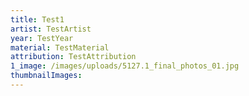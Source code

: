 ```yaml
---
title: Test1
artist: TestArtist
year: TestYear
material: TestMaterial
attribution: TestAttribution
1_image: /images/uploads/5127.1_final_photos_01.jpg
thumbnailImages:
---
```

